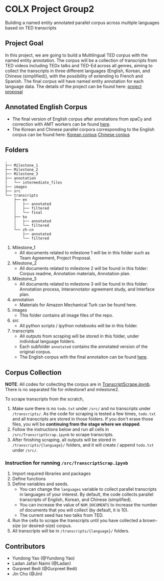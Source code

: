 
# COLX Project Group2

Building a named entity annotated parallel corpus across multiple languages based on TED transcripts

## Project Goal

In this project, we are going to build a Multilingual TED corpus with the named entity annotation. The corpus will be a collection of transcripts from TED videos including TEDx talks and TED-Ed across all genres, aiming to collect the transcripts in three different languages (English, Korean, and Chinese (simplified)), with the possibility of extending to French and Spanish. The final corpus will have named entity annotation for each language data. The details of the project can be found here: [project proposal](https://github.ubc.ca/iameleve/COLX_523_Group2/blob/master/Milestone_1/Group2_Project_Proposal.md)

## Annotated English Corpus
- The final version of English corpus after annotations from spaCy and correction with AMT workers can be found [here](https://github.ubc.ca/iameleve/COLX_523_Group2/tree/master/transcripts/en/final).
- The Korean and Chinese parallel corpora corresponding to the English corpus can be found here: [Korean corpus](https://github.ubc.ca/iameleve/COLX_523_Group2/blob/master/transcripts/ko/filtered/filtered_annotated_ted_talks_ko.json) [Chinese corpus](https://github.ubc.ca/iameleve/COLX_523_Group2/blob/master/transcripts/zh-cn/filtered/filtered_annotated_ted_talks_cn.json)

## Folders

```
.
├── Milestone_1
├── Milestone_2
├── Milestone_3
├── annotation
│   └── intermediate_files
├── images
├── src
└── transcripts
    ├── en
    │   ├── annotated
    │   ├── filtered
    │   └── final
    ├── ko
    │   ├── annotated
    │   └── filtered
    └── zh-cn
        ├── annotated
        └── filtered
```

1. Milestone_1
    - All documents related to milestone 1 will be in this folder such as Team Agreement, Project Proposal.
2. Milestone_2
    - All documents related to milestone 2 will be found in this folder: Corpus readme, Annotation materials, Annotation plan.
3. Milestone_3
    - All documents related to milestone 3 will be found in this folder: Annotation process, Interannotator agreement study, and Interface plan.
4. annotation
    - Materials for Amazon Mechanical Turk can be found here.
5. images
    - This folder contains all image files of the repo. 
6. src
    - All python scripts / ipython notebooks will be in this folder.
7. transcripts
    - All outputs from scraping will be stored in this folder, under individual language folders.
    - Each subfolder `annotated` contains the annotated version of the original corpus.
    - The English corpus with the final annotaiton can be found [here](https://github.ubc.ca/iameleve/COLX_523_Group2/tree/master/transcripts/en/final).

## Corpus Collection

**NOTE**: All codes for collecting the corpus are in [TranscriptScrape.ipynb](https://github.ubc.ca/iameleve/COLX_523_Group2/blob/master/src/TranscriptScrape.ipynb). There is no separated file for milestone1 and milestone2. 

To scrape transcripts from the scratch, 

1. Make sure there is no `todo.txt` under `/src/` and no transcripts under `/transcripts/`. As the code for scraping is tested a few times, `todo.txt` and all transcripts are stored in those folders. If you don't erase those files, you will be **continuing from the stage where we stopped**.
2. Follow the instructions below and run all cells in `/src/TranscriptScrap.ipynb` to scrape transcripts. 
3. After finishing scraping, all outputs will be stored in `/transcripts/{language}/` folders, and it will create / append `todo.txt` under `/src/`.


### Instruction for running `/src/TranscriptScrap.ipynb`

1. Import required libraries and packages
2. Define functions
3. Define variables and seeds. 
    - You can change the `languages` variable to collect parallel transcripts in languages of your interest. By default, the code collects parallel transcripts of English, Korean, and Chinese (simplified). 
    - You can increase the value of `NUM_DOCUMENTS` to increase the number of documents that you will collect (by default, it is 10).
    - The current seed has two talks from TED.
4. Run the cells to scrape the transcripts until you have collected a brown-size (or desired-size) corpus. 
5. All transcripts will be in `/transcripts/{language}/` folders.


## Contributors
- Yundong Yao (@Yundong Yao)
- Ladan Jafari Naimi (@Ladan)
- Gurpreet Bedi (@Gurpreet Bedi)
- Jin Cho (@Jin)
